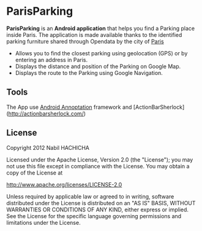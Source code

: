 ParisParking
====================

**ParisParking** is an **Android application** that helps you find a Parking place inside Paris.
The application is made available thanks to the identified parking furniture shared through Opendata by the city of [Paris](http://opendata.paris.fr/)

+ Allows you to find the closest parking using geolocation (GPS) or by entering an address in Paris.
+ Displays the distance and position of the Parking on Google Map.
+ Displays the route to the Parking using Google Navigation.


Tools
----------
The App use [Android Annoptation](https://github.com/excilys/androidannotation) framework 
and [ActionBarSherlock] (http://actionbarsherlock.com/)

License
-------

Copyright 2012 Nabil HACHICHA

Licensed under the Apache License, Version 2.0 (the "License");
you may not use this file except in compliance with the License.
You may obtain a copy of the License at

http://www.apache.org/licenses/LICENSE-2.0

Unless required by applicable law or agreed to in writing, software
distributed under the License is distributed on an "AS IS" BASIS,
WITHOUT WARRANTIES OR CONDITIONS OF ANY KIND, either express or implied.
See the License for the specific language governing permissions and
limitations under the License.